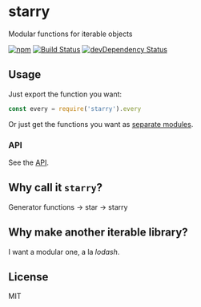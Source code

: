 # starry

Modular functions for iterable objects

[![npm](https://img.shields.io/npm/v/starry.svg?style=flat-square)](https://www.npmjs.com/package/starry)
[![Build Status](https://img.shields.io/travis/seangenabe/starry/master.svg?style=flat-square)](https://travis-ci.org/seangenabe/starry)
[![devDependency Status](https://img.shields.io/david/dev/seangenabe/starry.svg?style=flat-square)](https://david-dm.org/seangenabe/starry#info=devDependencies)

## Usage

Just export the function you want:

```javascript
const every = require('starry').every
```

Or just get the functions you want as [separate modules](https://www.npmjs.com/browse/keyword/starry-modularized).

### API

See the [API](API.md).

## Why call it `starry`?

Generator functions -> star -> starry

## Why make another iterable library?

I want a modular one, a la _lodash_.

## License

MIT
